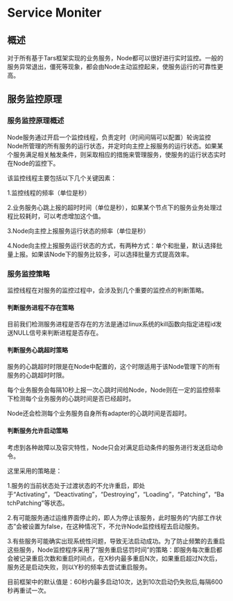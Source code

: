 # Service Moniter

## 概述

对于所有基于Tars框架实现的业务服务，Node都可以很好进行实时监控。一般的服务异常退出，僵死等现象，都会由Node主动监控起来，使服务运行的可靠性更高。

## 服务监控原理

### 服务监控原理概述

Node服务通过开启一个监控线程，负责定时（时间间隔可以配置）轮询监控Node所管理的所有服务的运行状态，并定时向主控上报服务的运行状态。如果某个服务满足相关触发条件，则采取相应的措施来管理服务，使服务的运行状态实时在Node的监控下。

该监控线程主要包括以下几个关键因素：

1.监控线程的频率（单位是秒）

2.业务服务心跳上报的超时时间（单位是秒），如果某个节点下的服务业务处理过程比较耗时，可以考虑增加这个值。

3.Node向主控上报服务运行状态的频率（单位是秒）

4.Node向主控上报服务运行状态的方式，有两种方式：单个和批量，默认选择批量上报。如果该Node下的服务比较多，可以选择批量方式提高效率。

### 服务监控策略

监控线程在对服务的监控过程中，会涉及到几个重要的监控点的判断策略。

#### 判断服务进程不存在策略

目前我们检测服务进程是否存在的方法是通过linux系统的kill函数向指定进程id发送NULL信号来判断进程是否存在。

#### 判断服务心跳超时策略

服务的心跳超时时限是在Node中配置的，这个时限适用于该Node管理下的所有服务的心跳超时时限。

每个业务服务会每隔10秒上报一次心跳时间给Node，Node则在一定的监控频率下检测每个业务服务的心跳时间是否已经超时。

Node还会检测每个业务服务自身所有adapter的心跳时间是否超时。

#### 判断服务允许启动策略

考虑到各种故障以及容灾特性，Node只会对满足启动条件的服务进行发送启动命令。

这里采用的策略是：

1.服务的当前状态处于过渡状态的不允许重启，即处于“Activating”，“Deactivating”，“Destroying”，“Loading”，“Patching”，“BatchPatching”等状态。

2.有可能服务通过运维界面停止的，即人为停止该服务，此时服务的“内部工作状态”会被设置为false，在这种情况下，不允许Node监控线程去启动服务。

3.有些服务可能确实出现系统性问题，导致无法启动成功。为了防止频繁的去重启这些服务，Node监控程序采用了“服务重启惩罚时间”的策略：即服务每次重启都会被记录重启次数和重启时间点，在X秒内最多重启N次，如果重启超过N次后，服务还是启动失败，则以Y秒的频率去尝试重启服务。

目前框架中的默认值是：60秒内最多启动10次，达到10次启动仍失败后,每隔600秒再重试一次。

